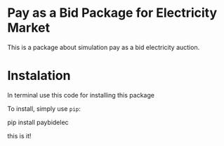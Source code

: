 # Pay as a Bid Package for Electricity Market

This is a package about simulation pay as a bid electricity auction.

# Instalation

In terminal use this code for installing this package

To install, simply use `pip`:


pip install paybidelec


this is it!
